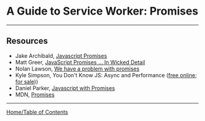 # A Guide to Service Worker: Promises

***



## Resources

- Jake Archibald, [Javascript Promises](http://www.html5rocks.com/en/tutorials/es6/promises/)
- Matt Greer, [JavaScript Promises ... In Wicked Detail](http://www.mattgreer.org/articles/promises-in-wicked-detail/)
- Nolan Lawson, [We have a problem with promises](http://pouchdb.com/2015/05/18/we-have-a-problem-with-promises.html)
- Kyle Simpson, You Don't Know JS: Async and Performance ([free online](https://github.com/getify/You-Dont-Know-JS/tree/master/async%20%26%20performance); [for sale](http://shop.oreilly.com/product/0636920033752.do)))
- Daniel Parker, [Javascript with Promises](http://shop.oreilly.com/product/0636920032151.do)
- MDN, [Promises](https://developer.mozilla.org/en-US/docs/Web/JavaScript/Reference/Global_Objects/Promise)

***

[Home/Table of Contents](README.md)